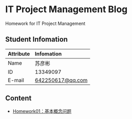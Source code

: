 # IT Project Management Blog
Homework for IT Project Management
 
## Student Infomation
|Attribute|Infomation|
|:---|:---|
|Name|苏彦彬|
|ID|13349097|
|E-mail|642250617@qq.com|

## Content
* [Homework01：基本概念问题](https://github.com/SuBruce/IT-Project-Management/blob/master/Homework01/Homework01.md)
